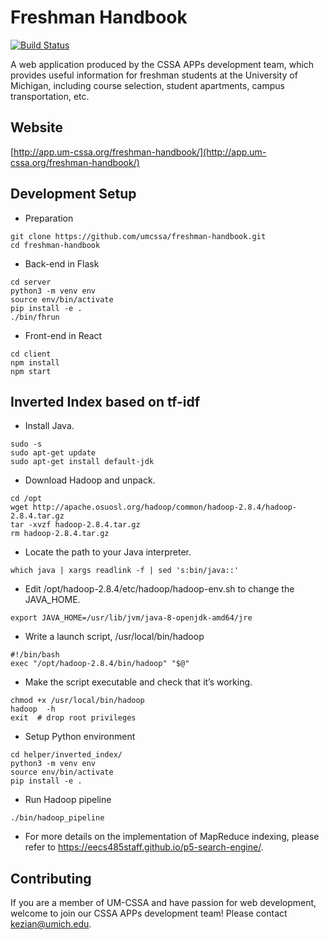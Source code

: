 # Freshman Handbook
[![Build Status](https://travis-ci.com/umcssa/freshman-handbook.svg?branch=master)](https://travis-ci.com/umcssa/freshman-handbook)

A web application produced by the CSSA APPs development team, which provides useful information for freshman students at the University of Michigan, including course selection, student apartments, campus transportation, etc.

## Website
[http://app.um-cssa.org/freshman-handbook/](http://app.um-cssa.org/freshman-handbook/)

## Development Setup
* Preparation
```
git clone https://github.com/umcssa/freshman-handbook.git
cd freshman-handbook
```
* Back-end in Flask
```
cd server
python3 -m venv env
source env/bin/activate
pip install -e .
./bin/fhrun
```
* Front-end in React
```
cd client
npm install
npm start
```

## Inverted Index based on tf-idf
* Install Java.
```
sudo -s
sudo apt-get update
sudo apt-get install default-jdk
```
* Download Hadoop and unpack.
```
cd /opt
wget http://apache.osuosl.org/hadoop/common/hadoop-2.8.4/hadoop-2.8.4.tar.gz
tar -xvzf hadoop-2.8.4.tar.gz
rm hadoop-2.8.4.tar.gz
```
* Locate the path to your Java interpreter.
```
which java | xargs readlink -f | sed 's:bin/java::'
```
* Edit /opt/hadoop-2.8.4/etc/hadoop/hadoop-env.sh to change the JAVA_HOME.
```
export JAVA_HOME=/usr/lib/jvm/java-8-openjdk-amd64/jre
```
* Write a launch script, /usr/local/bin/hadoop
```
#!/bin/bash
exec "/opt/hadoop-2.8.4/bin/hadoop" "$@"
```
* Make the script executable and check that it’s working.
```
chmod +x /usr/local/bin/hadoop
hadoop  -h
exit  # drop root privileges
```
* Setup Python environment
```
cd helper/inverted_index/
python3 -m venv env
source env/bin/activate
pip install -e .
```
* Run Hadoop pipeline
```
./bin/hadoop_pipeline
```
* For more details on the implementation of MapReduce indexing, please refer to https://eecs485staff.github.io/p5-search-engine/.


## Contributing
If you are a member of UM-CSSA and have passion for web development, welcome to join our CSSA APPs development team! Please contact [kezian@umich.edu](mailto://kezian@umich.edu).
